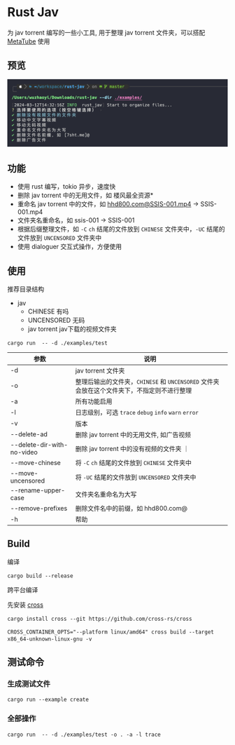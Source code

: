 # Rust Jav

为 jav torrent 编写的一些小工具, 用于整理 jav torrent 文件夹，可以搭配 [MetaTube](https://metatube-community.github.io/) 使用

## 预览

![image](./images/preview.png)

## 功能

- 使用 rust 编写，tokio 异步，速度快
- 删除 jav torrent 中的无用文件，如 楼风最全资源\*
- 重命名 jav torrent 中的文件，如 hhd800.com@SSIS-001.mp4 -> SSIS-001.mp4
- 文件夹名重命名，如 ssis-001 -> SSIS-001
- 根据后缀整理文件，如 `-C` `ch` 结尾的文件放到 `CHINESE` 文件夹中，`-UC` 结尾的文件放到 `UNCENSORED` 文件夹中
- 使用 dialoguer 交互式操作，方便使用

## 使用

推荐目录结构

- jav
  - CHINESE 有吗
  - UNCENSORED 无码
  - jav torrent jav下载的视频文件夹

```
cargo run  -- -d ./examples/test
```

| 参数                       | 说明                                                                                       |
| -------------------------- | ------------------------------------------------------------------------------------------ |
| -d                         | jav torrent 文件夹                                                                         |
| -o                         | 整理后输出的文件夹，`CHINESE` 和 `UNCENSORED` 文件夹会放在这个文件夹下，不指定则不进行整理 |
| -a                         | 所有功能启用                                                                               |
| -l                         | 日志级别，可选 `trace` `debug` `info` `warn` `error`                                       |
| -v                         | 版本                                                                                       |
| --delete-ad                | 删除 jav torrent 中的无用文件, 如广告视频                                                  |
| --delete-dir-with-no-video | 删除 jav torrent 中的没有视频的文件夹 ｜                                                   |
| --move-chinese             | 将 `-C` `ch` 结尾的文件放到 `CHINESE` 文件夹中                                             |
| --move-uncensored          | 将 `-UC` 结尾的文件放到 `UNCENSORED` 文件夹中                                              |
| --rename-upper-case        | 文件夹名重命名为大写                                                                       |
| --remove-prefixes          | 删除文件名中的前缀，如 hhd800.com@                                                         |
| -h                         | 帮助                                                                                       |

## Build

编译

```shell
cargo build --release
```

跨平台编译

先安装 [cross](https://github.com/cross-rs/cross)

```shell
cargo install cross --git https://github.com/cross-rs/cross

```

```shell
CROSS_CONTAINER_OPTS="--platform linux/amd64" cross build --target x86_64-unknown-linux-gnu -v
```

## 测试命令

### 生成测试文件

```shell
cargo run --example create
```

### 全部操作

```shell
cargo run  -- -d ./examples/test -o . -a -l trace
```
